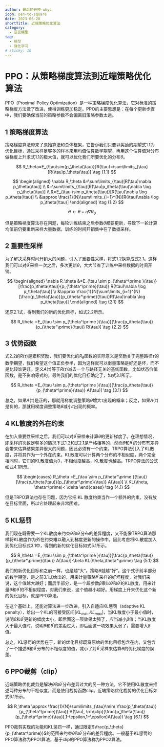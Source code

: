 ```yaml
---
author: 最后的开神-wkyc
icon: pen-to-square
date: 2023-06-28
shortTitle: 近端策略优化算法
category:
  - 语言模型
tag:
  - 模型
  - 强化学习
# sticky: 10
---
```


# PPO：从策略梯度算法到近端策略优化算法
PPO（Proximal Policy Optimization）是一种策略梯度优化算法，它对标准的策略梯度方法做了改进，使得训练更加稳定。PPO的主要思想是：在每个更新步骤中，我们要确保当前的策略参数不会偏离旧策略参数太远。
<!-- more -->

## 1 策略梯度算法
策略梯度算法带来了原始算法和总体框架，它告诉我们只要以奖励的期望式1.1为优化目标，通过采样足够多的样本来用均值估算数学期望，再用这个估算值对分布做梯度上升求式1.1的极大值，就可以优化我们所要优化的分布$\theta$。

$$
R_\theta=E_{\tau\sim{p_\theta(\tau)}}R(\tau)=\sum\limits_{\tau}[R(\tau)p_\theta(\tau)]
\tag {1.1}
$$

$$
\begin{aligned}
\nabla R_\theta
&=\sum\limits_{\tau}[R(\tau)\nabla p_\theta(\tau)] \\
&=\sum\limits_{\tau}[R(\tau)p_\theta(\tau)\nabla \log p_\theta(\tau)] \\
&=E_{\tau \sim p_\theta(\tau)}[R(\tau)\nabla \log p_\theta(\tau)] \\
&\approx \frac{1}{N}\sum\limits_{i=1}^{N}[R(\tau)\nabla \log p_\theta(\tau)]
\end{aligned}
\tag {1.2}
$$

$$
\theta\gets\theta+\eta\nabla{R_\theta}
\tag {1.3}
$$

但是策略梯度算法存在问题，每轮训练结束之后参数$\theta$都要更新，导致下一轮计算均值前仍要重新采样大量数据，训练的时间开销集中在了数据采样。

## 2 重要性采样
为了解决采样时间开销大的问题，引入了重要性采样，将式1.2换算成式2.1。这样我们可以对$\theta^\prime$采样一次之后，多次更新$\theta$，大大节省了训练中采样数据的时间开销。

$$
\begin{aligned}
\nabla R_\theta
&=E_{\tau \sim p_{\theta^\prime }(\tau)}[\frac{p_\theta(\tau)}{p_{\theta^\prime}(\tau)} R(\tau)\nabla \log p_\theta(\tau)] \\
&\approx \frac{1}{N}\sum\limits_{i=1}^{N}[\frac{p_\theta(\tau)}{p_{\theta^\prime}(\tau)}R(\tau)\nabla \log p_\theta(\tau)]
\end{aligned}
\tag {2.1}
$$

还原2.1式，得到我们的新的优化目标，如式2.2所示。

$$
R_\theta
=E_{\tau \sim p_{\theta^\prime }(\tau)}[\frac{p_\theta(\tau)}{p_{\theta^\prime}(\tau)} R(\tau)]
\tag {2.2}
$$

## 3 优势函数
式2.2的$R(\tau)$是累积奖励，我们要优化的$R_\theta$函数的实际意义是奖励关于完整路径$\tau$的数学期望，我们希望这个值正负参半，因为这样就可以衡量策略是好还是坏，而不是比较谁更好。定义$A(\tau)$等于$R(\tau)$减去一个与路径无关的基线函数，比如状态价值函数，是不影响等式的。最终我们的优化目标确定了，如式3.1所示。

$$
R_\theta
=E_{\tau \sim p_{\theta^\prime }(\tau)}[\frac{p_\theta(\tau)}{p_{\theta^\prime}(\tau)} A(\tau)]
\tag {3.1}
$$

总之，如果$A(\tau)$是正的，那就用梯度调整策略$\theta$增大$\tau$出现的概率；反之，如果$A(\tau)$是负的，那就用梯度调整策略$\theta$减小$\tau$出现的概率。

## 4 KL散度的外在约束
在加入重要性采样之后，我们可以对$\theta^\prime$采样来计算$\theta$的更新梯度了。在理想情况，即采样的次数足够多的情况下式1.2和式2.1是严格相等的，然而$\theta$和$\theta^\prime$的分布有差异会带来估算结果差异很大的问题，因此必须有一个约束。TRPO算法引入了KL散度，并将其作为一个外在约束。KL散度可以计算两个分布的不相似度，两个完全相同时，它们的KL散度值为0，不相似度越高，KL散度也越高。TRPO算法的公式如式4.1所示。

$$
\begin{cases}
R_\theta
=E_{\tau \sim p_{\theta^\prime }(\tau)}[\frac{p_\theta(\tau)}{p_{\theta^\prime}(\tau)} A(\tau)] \\
KL(\theta, \theta^\prime)< \delta
\end{cases}
\tag {4.1}
$$

但是TRPO算法也存在问题，因为它把 KL 散度约束当作一个额外的约束，没有放在目标里面，所以它处理起来非常困难。

## 5 KL惩罚
我们现在既需要一个KL散度来约束$\theta$和$\theta^\prime$分布的差异程度，又不能像TRPO算法那样将KL散度作为外在约束难以融入到梯度更新的操作中。因此考虑将KL散度加入到优化目标式3.1中，得到的新的优化目标如式5.1所示。

$$
R_\theta
=E_{\tau \sim p_{\theta^\prime }(\tau)}[\frac{p_\theta(\tau)}{p_{\theta^\prime}(\tau)} A(\tau)]-\beta KL(\theta,\theta^\prime)
\tag {5.1}
$$

我们的新优化目标和之前一样，也是越“大”，策略$\theta$就越“好”。这个式子前半部分的数学期望，是之前3.1式给出的，用来计量策略$\theta^\prime$采样的好坏程度，对我们来说，这个值越大越好；而后半部分，是一个超参数$\beta$乘以$\theta$和$\theta^\prime$的KL散度，用来计量$\theta$和$\theta^\prime$的不相似程度，对我们来说，这个值越小越好。用梯度上升来优化这个新的优化目标，就是PPO算法。

在这个基础上，还能对算法进一步改进，引入自适应KL惩罚（adaptive KL penalty），给出一个KL的可接受区间$[KL_{min},KL_{max}]$，当KL散度小于最小值时，说明$\theta$和$\theta^\prime$更新的幅度太小，即后面这一项效果太强了，应当减小$\beta$值；当KL散度大于最大值时，说明$\theta$和$\theta^\prime$的差距过大，即后面这一项效果太弱了，需要增大$\beta$值。

总之，KL惩罚的优势在于，新的优化目标既将原始的优化目标包含在内，又包含了一个描述$\theta$和$\theta^\prime$分布的不相似度的值，减小了对$\theta^\prime$采样来估算$\theta$的优化梯度的误差。

## 6 PPO裁剪（clip）

近端策略优化裁剪是解决$\theta$和$\theta^\prime$分布差异过大的另一种方法，它不使用KL散度来描述两种分布的不相似度，而是使用裁剪函数clip。近端策略优化裁剪的优化目标如式6.1所示。

$$
R_\theta
\approx 
\frac{1}{N}\sum\limits_{\tau}\min(
\frac{p_\theta(\tau)}{p_{\theta^\prime}(\tau)} A(\tau),
\rm{clip}(\frac{p_\theta(\tau)}{p_{\theta^\prime}(\tau)},1-\epsilon,1+\epsilon)A(\tau))
\tag {6.1}
$$

PPO裁剪实现的功能和KL惩罚一样，通过限定$\frac{p_\theta}{p_{\theta^\prime}}$的范围来约束$\theta$和$\theta^\prime$分布的差异程度。一般基于KL惩罚的PPO算法称为PPO1算法，基于clip的PPO算法称为PPO2算法。
